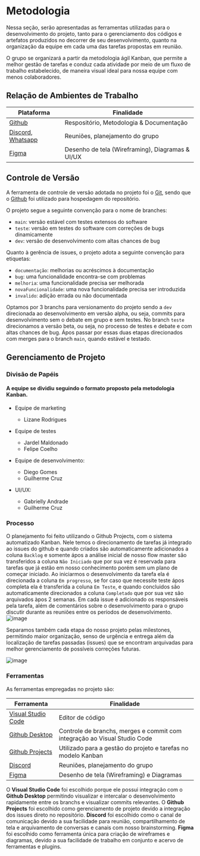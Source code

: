 # Metodologia

Nessa seção, serão apresentadas as ferramentas utilizadas para o desenvolvimento do projeto, tanto para o gerenciamento dos códigos e artefatos produzidos no decorrer de seu desenvolvimento, quanto na organização da equipe em cada uma das tarefas propostas em reunião.

O grupo se organizará a partir da metodologia ágil Kanban, que permite a melhor gestão de tarefas e conduz cada atividade por meio de um fluxo de trabalho estabelecido, de maneira visual ideal para nossa equipe com menos colaboradores.

## Relação de Ambientes de Trabalho

| Plataforma  | Finalidade |
| ------------ | ------------ |
| [Github](https://desktop.github.com/ "Github")  | Respositório, Metodologia & Documentação   |
| [Discord](https://discord.com/ "Discord"), [Whatsapp](https://www.whatsapp.com/?lang=pt_BR "Whatsapp")  | Reuniões, planejamento do grupo |
| [Figma](https://www.figma.com/ "Figma") | Desenho de tela (Wireframing), Diagramas & UI/UX |


## Controle de Versão

A ferramenta de controle de versão adotada no projeto foi o
[Git](https://git-scm.com/), sendo que o [Github](https://github.com)
foi utilizado para hospedagem do repositório.

O projeto segue a seguinte convenção para o nome de branches:

- `main`: versão estável com testes extensos do software
- `teste`: versão em testes do software com correções de bugs dinamicamente
- `dev`: versão de desenvolvimento com altas chances de bug

Quanto à gerência de issues, o projeto adota a seguinte convenção para
etiquetas:

- `documentação`: melhorias ou acréscimos à documentação
- `bug`: uma funcionalidade encontra-se com problemas
- `melhoria`: uma funcionalidade precisa ser melhorada
- `novaFuncionalidade`: uma nova funcionalidade precisa ser introduzida
- `invalido`: adição errada ou não documentada

Optamos por 3 branchs para versionamento do projeto sendo a `dev` direcionada ao desenvolvimento em versão alpha, ou seja, commits para desenvolvimento sem o debate em grupo e sem testes. No branch `teste` direcionamos a versão beta, ou seja, no processo de testes e debate e com altas chances de bug. Ápos passar por essas duas etapas direcionados com merges para o branch `main`, quando estável e testado.

## Gerenciamento de Projeto


### Divisão de Papéis

#### A equipe se dividiu seguindo o formato proposto pela metodologia Kanban.

- Equipe de marketing
  - Lizane Rodrigues

- Equipe de testes
   - Jardel Maldonado
   - Felipe Coelho
 
- Equipe de desenvolvimento: 
   - Diego Gomes
   - Guilherme Cruz
    
- UI/UX:
  - Gabrielly Andrade
  - Guilherme Cruz

### Processo

O planejamento foi feito utilizando o Github Projects, com o sistema automatizado Kanban. Nele temos o direcionamento de tarefas já integrado ao issues do github e quando criados são automaticamente adicionados a coluna `Backlog` e somente ápos a análise inicial de nosso flow master são transferidos a coluna `Não Iniciado` que por sua vez é reservada para tarefas que já estão em nosso conhecimento porém sem um plano de começar iniciado. Ao iniciarmos o desenvolvimento da tarefa ela é direcionada a coluna `Em progresso`, se for caso que necessite teste ápos completa ela é transferida a coluna `Em Teste`, e quando concluidos são automaticamente direcionados a coluna `Completado` que por sua vez são arquivados àpos 2 semanas.
Em cada issue é adicionado os responsáveis pela tarefa, além de comentários sobre o desenvolvimento para o grupo discutir durante as reuniões entre os períodos de desenvolvimento.
![image](https://user-images.githubusercontent.com/98277143/231900780-8bdf73c6-a44f-4463-a12c-287f7494c039.png)

Separamos também cada etapa do nosso projeto pelas milestones, permitindo maior organização, senso de urgência e entrega além da localização de tarefas passadas (issues) que se encontram arquivadas para melhor gerenciamento de possíveis correções futuras.

![image](https://github.com/ICEI-PUC-Minas-PMV-ADS/pmv-ads-2023-2-e3-proj-mov-t5-statmed/assets/98277143/a0760c56-8cf7-4fab-90c7-e0d63a09ad00)

### Ferramentas

As ferramentas empregadas no projeto são:

| Ferramenta  | Finalidade |
| ------------ | ------------ |
| [Visual Studio Code](https://code.visualstudio.com/ "Visual Studio Code") | Editor de código |
| [Github Desktop](https://desktop.github.com/ "Github Desktop")  | Controle de branchs, merges e commit com integração ao Visual Studio Code   |
| [Github Projects](https://docs.github.com/en/issues/planning-and-tracking-with-projects/learning-about-projects/about-projects "Github Projects")  | Utilizado para a gestão do projeto e tarefas no modelo Kanban |
| [Discord](https://discord.com/ "Discord")  | Reuniões, planejamento do grupo |
| [Figma](https://www.figma.com/ "Figma") | Desenho de tela (Wireframing) e Diagramas |

O **Visual Studio Code** foi escolhido porque ele possui integração com o **Github Desktop** permitindo visualizar e intercalar o desenvolvimento rapidamente entre os branchs e visualizar commits relevantes.
O **Github Projects** foi escolhido como gerenciamento de projeto devido a integração dos issues direto no repositório.
**Discord** foi escolhido como o canal de comunicação devido a sua facilidade para reunião, compartilhamento de tela e arquivamento de conversas e canais com nosso  brainstorming.
**Figma** foi escolhido como ferramenta única para criação de wireframes e diagramas, devido a sua facilidade de trabalho em conjunto e acervo de ferramentas e plugins.
